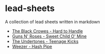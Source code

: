 # lead-sheets
A collection of lead sheets written in markdown

* [The Black Crowes - Hard to Handle](https://github.com/rhydlewis/lead-sheets/blob/master/the%20black%20crowes%20-%20hard%20to%20handle.md)
* [Guns N' Roses - Sweet Child O' Mine](https://github.com/rhydlewis/lead-sheets/blob/master/guns%20n'%20roses%20-%20sweet%20child%20o'mine.md)
* [The Undertones - Teenage Kicks](https://github.com/rhydlewis/lead-sheets/blob/master/the%20undertones%20-%20teenage%20kicks.md)
* [Weezer - Hash Pipe](https://github.com/rhydlewis/lead-sheets/blob/master/weezer%20-%20hash%20pipe.md)